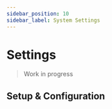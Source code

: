```yaml
---
sidebar_position: 10
sidebar_label: System Settings
---
```


# Settings

> Work in progress

## Setup & Configuration